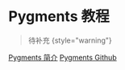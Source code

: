 # Pygments 教程

<show-structure depth="2"/>

> 待补充
{style="warning"}


<seealso>
<category ref="ref_docs">
    <a href="https://mp.weixin.qq.com/s/pEXc6k2ptwOLQyMMBYfcLQ">Pygments 简介</a>
</category>
<category ref="ref_github">
    <a href="https://github.com/pygments/pygments">Pygments Github</a>
</category>
<category ref="ref_issues"></category>
<category ref="ref_hf"></category>
<category ref="ref_ms"></category>
</seealso>